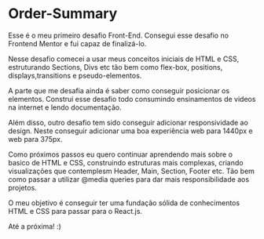 # Order-Summary
Esse é o meu primeiro desafio Front-End. Consegui esse desafio no Frontend Mentor e fui capaz de finalizá-lo.

Nesse desafio comecei a usar meus conceitos iniciais de HTML e CSS, estruturando Sections, Divs etc tão bem como flex-box, positions, displays,transitions e pseudo-elementos.

A parte que me desafia ainda é saber como conseguir posicionar os elementos.
Construi esse desafio todo consumindo ensinamentos de videos na internet e lendo documentação. 

Além disso, outro desafio tem sido conseguir adicionar responsividade ao design. Neste conseguir adicionar uma boa experiência web para 1440px e web para 375px.

Como próximos passos eu quero continuar aprendendo mais sobre o basico de HTML e CSS, construindo estruturas mais complexas, criando visualizações que contemplesm Header, Main, Section, Footer etc.
Tão bem como passar a utilizar @media queries para dar mais responsibilidade aos projetos. 

O meu objetivo é conseguir ter uma fundação sólida de conhecimentos HTML e CSS para passar para o React.js.

Até a próxima! :)
